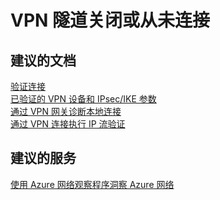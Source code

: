 <properties
    pageTitle="vpn tunnel is down or never connected"
    description="VPN 隧道关闭或从未连接"
    service="microsoft.network"
    resource="virtualnetworkgateways"
    authors="radwiv"
    displayOrder=""
    selfHelpType="generic"
    supportTopicIds="32542251"
    resourceTags=""
    productPesIds="16094"
    cloudEnvironments="public"
/>


# <a name="vpn-tunnel-is-down-or-never-connected"></a>VPN 隧道关闭或从未连接

## <a name="recommended-documents"></a>**建议的文档**
[验证连接](https://docs.microsoft.com/azure/vpn-gateway/vpn-gateway-multi-site#7-verify-your-connections)<br>
[已验证的 VPN 设备和 IPsec/IKE 参数](https://docs.microsoft.com/azure/vpn-gateway/vpn-gateway-about-vpn-devices#validated-vpn-devices)<br>
[通过 VPN 网关诊断本地连接](https://docs.microsoft.com/azure/network-watcher/network-watcher-diagnose-on-premises-connectivity)<br>
[通过 VPN 连接执行 IP 流验证](https://docs.microsoft.com/azure/network-watcher/network-watcher-check-ip-flow-verify-portal)<br>

## <a name="recommended-service"></a>**建议的服务**
[使用 Azure 网络观察程序洞察 Azure 网络](https://azure.microsoft.com/services/network-watcher/)

